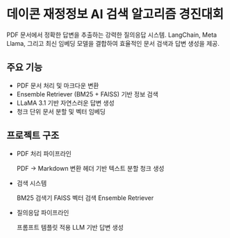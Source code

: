 # 데이콘 재정정보 AI 검색 알고리즘 경진대회

PDF 문서에서 정확한 답변을 추출하는 강력한 질의응답 시스템. LangChain, Meta Llama, 그리고 최신 임베딩 모델을 결합하여 효율적인 문서 검색과 답변 생성을 제공.

## 주요 기능
- PDF 문서 처리 및 마크다운 변환
- Ensemble Retriever (BM25 + FAISS) 기반 정보 검색
- LLaMA 3.1 기반 자연스러운 답변 생성
- 청크 단위 문서 분할 및 벡터 임베딩

## 프로젝트 구조

- PDF 처리 파이프라인

  PDF → Markdown 변환
  헤더 기반 텍스트 분할
  청크 생성


- 검색 시스템

  BM25 검색기
  FAISS 벡터 검색
  Ensemble Retriever


- 질의응답 파이프라인

  프롬프트 템플릿 적용
  LLM 기반 답변 생성
